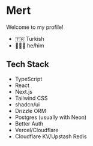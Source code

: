# Mert

Welcome to my profile!

- 🇹🇷 Turkish
- 🧑🏻‍💻 he/him

## Tech Stack
- TypeScript
- React
- Next.js
- Tailwind CSS
- shadcn/ui
- Drizzle ORM
- Postgres (usually with Neon)
- Better Auth
- Vercel/Cloudflare
- Cloudflare KV/Upstash Redis
